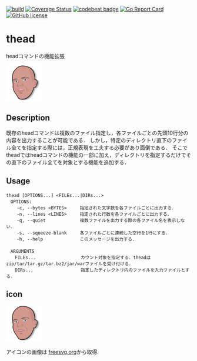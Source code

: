 [![build](https://github.com/akanatr/thead/actions/workflows/build.yml/badge.svg)](https://github.com/akanatr/thead/actions/workflows/build.yml)
[![Coverage Status](https://coveralls.io/repos/github/akanatr/thead/badge.svg?branch=main)](https://coveralls.io/github/akanatr/thead?branch=main)
[![codebeat badge](https://codebeat.co/badges/dd29b1a2-7c3c-4c2a-b08e-87e152043f57)](https://codebeat.co/projects/github-com-akanatr-thead-main)
[![Go Report Card](https://goreportcard.com/badge/github.com/akanatr/thead)](https://goreportcard.com/report/github.com/akanatr/thead)
[![GitHub license](https://img.shields.io/github/license/akanatr/thead)](https://github.com/akanatr/thead/blob/main/LICENSE)

# thead
headコマンドの機能拡張 

<img src="./img/thead_icon.svg" width="100">

## Description
既存のheadコマンドは複数のファイル指定し，各ファイルごとの先頭10行分の内容を出力することが可能である．
しかし，特定のディレクトリ直下のファイル全てを指定する際には，正規表現を工夫する必要があり面倒である．
そこでtheadではheadコマンドの機能の一部に加え，ディレクトリを指定するだけでその直下のファイル全てを対象とする機能を追加する．


## Usage
```
thead [OPTIONS...] <FILEs...|DIRs...>  
　OPTIONS:  
    -c, --bytes <BYTES>     指定された文字数を各ファイルごとに出力する．
    -n, --lines <LINES>     指定された行数を各ファイルごとに出力する．
    -q, --quiet             複数ファイルを出力する際の各ファイル名を表示しない．
    -s, --squeeze-blank     各ファイルごとに連続した空行を1行にする．  
    -h, --help              このメッセージを出力する.  
    
　ARGUMENTS   
　　FILEs...                 カウント対象を指定する．theadはzip/tar/tar.gz/tar.bz2/jar/warファイルを受け付ける．
　　DIRs...                  指定したディレクトリ内のファイルを入力ファイルとする．
```
  
## icon
<img src="./img/thead_icon.svg" width="100">  

アイコンの画像は [freesvg.org](https://freesvg.org/rejons-head-vector)から取得.
